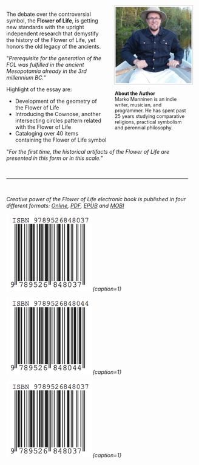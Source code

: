 <!-- pagebreak -->
<!-- pagebreak -->
<!-- pagewrapper -->

<br/>
<br/>
<br/>

<div style="float:right; width: 220px">

<img src="/media/marko.jpg" width="200" style="border:1px solid #CCC; padding: 3px;"/>

<p style="font-size: 90%; width: 90%; padding-left: 2px"><b>About the Author</b><br/>Marko Manninen is an indie writer, musician, and programmer. He has spent past 25 years studying comparative religions, practical symbolism and perennial philosophy.</p>

</div>

<div style="padding: 0 0 0 25px; right: 25px; position: relative;">

<p>
The debate over the controversial symbol, the <b>Flower of Life</b>, is getting new standards with the upright independent research that demystify the history of the Flower of Life, yet honors the old legacy of the ancients.
</p>

<p>
"<i>Prerequisite for the generation of the FOL was fulfilled in the ancient Mesopotamia already in the 3rd millennium BC.</i>"
</p>

<p>Highlight of the essay are:</p>

<ul>
	<li>Development of the geometry of the Flower of Life</li>
	<li>Introducing the Cownose, another intersecting circles pattern related with the Flower of Life</li>
	<li>Cataloging over 40 items containing the Flower of Life symbol</li>
</ul>

<p>
"<i>For the first time, the historical artifacts of the Flower of Life are presented in this form or in this scale<i>."
</p>

</div>

<br/>

<hr style="width:95%"/>

<br/>

*Creative power of the Flower of Life* electronic book is published in four different formats: [Online](http://creative.flowerofliferesearch.com/), [PDF](http://www.gitbook.com/download/pdf/book/markomanninen/creative-power-of-the-flower-of-life), [EPUB](http://www.gitbook.com/download/epub/book/markomanninen/creative-power-of-the-flower-of-life) and [MOBI](http://www.gitbook.com/download/mobi/book/markomanninen/creative-power-of-the-flower-of-life)

<!-- endpagewrapper -->

![PDF](/media/978-952-68480-3-7/isbn.png){caption=1}

![EPUB](/media/978-952-68480-4-4/isbn.png){caption=1}

![MOBI](/media/978-952-68480-3-7/isbn.png){caption=1}
